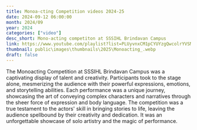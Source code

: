 ```yaml
---
title: Monoa-cting Competition videos 2024-25
date: 2024-09-12 06:00:00
month: 2024/09
year: 2024
categories: ["video"]
desc_short: Mono-acting competiton at SSSIHL Brindavan Campus
link: https://www.youtube.com/playlist?list=PLUyvnxCM1pCYUYzgQwcolrYVSMLCLdckv
thumbnail: public\images\thumbnails\2025\Monoacting_.webp
draft: false
---
```


 The Monoacting Competition at SSSIHL Brindavan Campus was a captivating display of talent and creativity. Participants took to the stage alone, mesmerizing the audience with their powerful expressions, emotions, and storytelling abilities. Each performance was a unique journey, showcasing the art of conveying complex characters and narratives through the sheer force of expression and body language. The competition was a true testament to the actors' skill in bringing stories to life, leaving the audience spellbound by their creativity and dedication. It was an unforgettable showcase of solo artistry and the magic of performance.